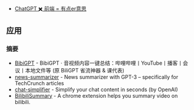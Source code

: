 - [ChatGPT ✖️ 前端 = 有点er意思](https://juejin.cn/post/7199607659992907832?utm_source=pocket_reader#heading-15)

## 应用

### 摘要

- [BibiGPT](https://github.com/JimmyLv/BibiGPT) - BibiGPT · 音视频内容一键总结：哔哩哔哩丨YouTube丨播客丨会议丨本地文件等 (原 BiliGPT 省流神器 & 课代表)
- [news-summarizer](https://github.com/Nutlope/news-summarizer) - News summarizer with GPT-3 – specifically for TechCrunch articles
- [chat-simplifier](https://github.com/zhengbangbo/chat-simplifier/) - Simplify your chat content in seconds (by OpenAI)
- [BilibiliSummary](https://github.com/lxfater/BilibiliSummary) - A chrome extension helps you summary video on bilibili.
